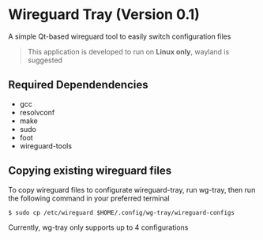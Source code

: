 # Wireguard Tray (Version 0.1)
A simple Qt-based wireguard tool to easily switch configuration files

> This application is developed to run on **Linux only**, wayland is suggested

## Required Dependendencies
- gcc
- resolvconf
- make
- sudo
- foot
- wireguard-tools

## Copying existing wireguard files
To copy wireguard files to configurate wireguard-tray, run wg-tray, then run the following command in your preferred terminal

```$ sudo cp /etc/wireguard $HOME/.config/wg-tray/wireguard-configs```

Currently, wg-tray only supports up to 4 configurations

